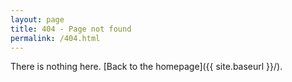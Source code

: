 ```yaml
---
layout: page
title: 404 - Page not found
permalink: /404.html
---
```


There is nothing here. [Back to the homepage]({{ site.baseurl }}/).

